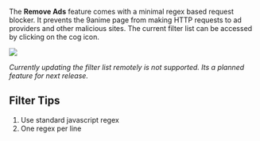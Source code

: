 The **Remove Ads** feature comes with a minimal regex based request blocker. It prevents the 9anime page from making HTTP requests to ad providers and other malicious sites. The current filter list can be accessed by clicking on the cog icon.

![](https://image.ibb.co/hg0qjv/as.png)

*Currently updating the filter list remotely is not supported. Its a planned feature for next release.*

## Filter Tips
1. Use standard javascript regex
2. One regex per line
